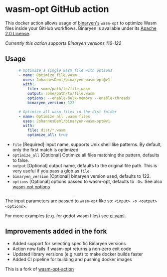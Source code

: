 # wasm-opt GitHub action

This docker action allows usage of [binaryen's](https://github.com/WebAssembly/binaryen) `wasm-opt` to optimize Wasm files inside your GitHub workflows. Binaryen is available under its [Apache 2.0 License](LICENSE-BINARYEN).

*Currently this action supports Binaryen versions 116-122*

## Usage

```yaml
      # Optimize a single wasm file with options
      - name: Optimize file.wasm
        uses: JohannesDeml/binaryen-wasm-opt@v1
        with:
          file: some/path/to/file.wasm
          output: some/path/to/file.wasm
          options: --enable-bulk-memory --enable-threads
          binaryen_version: 122

      # Optimize all wasm files in the dist folder
      - name: Optimize all .wasm files
        uses: JohannesDeml/binaryen-wasm-opt@v1
        with:
          file: dist/*.wasm
          optimize_all: true
```

* `file` [Required] input name, supports Unix shell like patterns. By default, only the first match is optimized.
* `optimize_all` [Optional] Optimize all files matching the pattern, defaults to false.
* `output` [Optional] output name, defaults to the original file path. This is very useful if you pass a glob as `file`.
* `binaryen_version` [Optional] binaryen version used, defaults to 122.
* `options` [Optional] options passed to wasm-opt, defaults to `-Os`. See also [wasm-opt options](https://github.com/WebAssembly/binaryen/blob/main/src/tools/optimization-options.h)

```yaml

```

The input parameters are passed to `wasm-opt` like so: `<input> -o <output> <options>`.

For more examples (e.g. for godot wasm files) see [ci.yaml](.github/workflows/ci.yaml).

## Improvements added in the fork

* Added support for selecting specific Binaryen versions
* Action now fails if wasm-opt returns a non-zero exit code
* Updated library versions (e.g rust) to make docker builds faster
* Added CI pipeline for building and pushing docker images

This is a fork of [wasm-opt-action](https://github.com/NiklasEi/wasm-opt-action)
